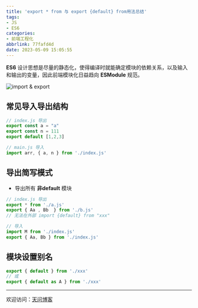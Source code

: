 ```yaml
---
title: 'export * from 与 export {default} from用法总结'
tags:
- JS
- ES6
categories:
- 前端工程化
abbrlink: 77fafd4d
date: 2023-05-09 15:05:55
---
```


**ES6** 设计思想是尽量的静态化，使得编译时就能确定模块的依赖关系，以及输入和输出的变量，因此前端模块化日益趋向 **ESModule** 规范。

![import & export](https://tiven.cn/static/img/img-esm-01-5N83Wj3wcsVhg-eyeRLQL.jpg)

<!-- more -->

## 常见导入导出结构

```js
// index.js 导出
export const a = "a"
export const n = 111
export default [1,2,3]

// main.js 导入
import arr, { a, n } from './index.js'
```

## 导出简写模式

* 导出所有 **非default** 模块

```js
// index.js 导出
export * from './a.js'
export { Aa , Bb  } from './b.js'
// 无法在外部 import {default} from "xxx"

// 导入
import M from './index.js'
export { Aa, Bb } from './index.js'
```

## 模块设置别名

```js
export { default } from './xxx'
// 或
export { default as A } from './xxx'
```

---

欢迎访问：[天问博客](https://tiven.cn/p/77fafd4d/ "天问博客-专注于大前端技术")

